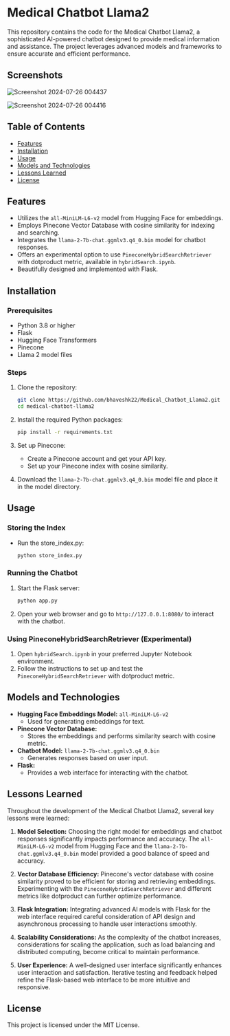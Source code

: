 
# Medical Chatbot Llama2

This repository contains the code for the Medical Chatbot Llama2, a sophisticated AI-powered chatbot designed to provide medical information and assistance. The project leverages advanced models and frameworks to ensure accurate and efficient performance.

## Screenshots

![Screenshot 2024-07-26 004437](https://github.com/user-attachments/assets/eaca4f4e-cc6d-42c8-ae8e-5dcd310e1580)

![Screenshot 2024-07-26 004416](https://github.com/user-attachments/assets/45069aa3-9218-4027-b0f8-44309586ec8e)


## Table of Contents
- [Features](#features)
- [Installation](#installation)
- [Usage](#usage)
- [Models and Technologies](#models-and-technologies)
- [Lessons Learned](#lessons-learned)
- [License](#license)

## Features
- Utilizes the `all-MiniLM-L6-v2` model from Hugging Face for embeddings.
- Employs Pinecone Vector Database with cosine similarity for indexing and searching.
- Integrates the `llama-2-7b-chat.ggmlv3.q4_0.bin` model for chatbot responses.
- Offers an experimental option to use `PineconeHybridSearchRetriever` with dotproduct metric, available in `hybridSearch.ipynb`.
- Beautifully designed and implemented with Flask.

## Installation

### Prerequisites
- Python 3.8 or higher
- Flask
- Hugging Face Transformers
- Pinecone
- Llama 2 model files

### Steps
1. Clone the repository:
    ```bash
    git clone https://github.com/bhaveshk22/Medical_Chatbot_Llama2.git
    cd medical-chatbot-llama2
    ```

2. Install the required Python packages:
    ```bash
    pip install -r requirements.txt
    ```

3. Set up Pinecone:
    - Create a Pinecone account and get your API key.
    - Set up your Pinecone index with cosine similarity.

4. Download the `llama-2-7b-chat.ggmlv3.q4_0.bin` model file and place it in the model directory.

## Usage

### Storing the Index
- Run the store_index.py:
    ```bash
    python store_index.py
    ```

### Running the Chatbot
1. Start the Flask server:
    ```bash
    python app.py
    ```

2. Open your web browser and go to `http://127.0.0.1:8080/` to interact with the chatbot.

### Using PineconeHybridSearchRetriever (Experimental)
1. Open `hybridSearch.ipynb` in your preferred Jupyter Notebook environment.
2. Follow the instructions to set up and test the `PineconeHybridSearchRetriever` with dotproduct metric.

## Models and Technologies
- **Hugging Face Embeddings Model:** `all-MiniLM-L6-v2`
  - Used for generating embeddings for text.
- **Pinecone Vector Database:**
  - Stores the embeddings and performs similarity search with cosine metric.
- **Chatbot Model:** `llama-2-7b-chat.ggmlv3.q4_0.bin`
  - Generates responses based on user input.
- **Flask:**
  - Provides a web interface for interacting with the chatbot.

## Lessons Learned
Throughout the development of the Medical Chatbot Llama2, several key lessons were learned:

1. **Model Selection:** Choosing the right model for embeddings and chatbot responses significantly impacts performance and accuracy. The `all-MiniLM-L6-v2` model from Hugging Face and the `llama-2-7b-chat.ggmlv3.q4_0.bin` model provided a good balance of speed and accuracy.

2. **Vector Database Efficiency:** Pinecone's vector database with cosine similarity proved to be efficient for storing and retrieving embeddings. Experimenting with the `PineconeHybridSearchRetriever` and different metrics like dotproduct can further optimize performance.

3. **Flask Integration:** Integrating advanced AI models with Flask for the web interface required careful consideration of API design and asynchronous processing to handle user interactions smoothly.

4. **Scalability Considerations:** As the complexity of the chatbot increases, considerations for scaling the application, such as load balancing and distributed computing, become critical to maintain performance.

5. **User Experience:** A well-designed user interface significantly enhances user interaction and satisfaction. Iterative testing and feedback helped refine the Flask-based web interface to be more intuitive and responsive.


## License
This project is licensed under the MIT License.
